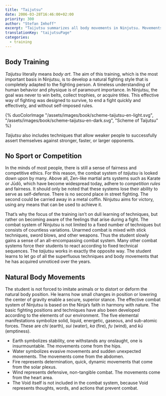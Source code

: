 ```yaml
---
title: "Taijutsu"
date: 2006-03-28T16:46:00+02:00
priority: 300
author: "Stefan Imhoff"
excerpt: "Taijutsu summarizes all body movements in Ninjutsu. Movements and fighting techniques are based on a natural feeling for the body and are not used for aesthetics, but only for protection. Each technique can be practiced in different ways, which will be heard through the Five Elements."
translationKey: "taijutsuPage"
categories:
  - training
---
```


## Body Training

_Taijutsu_ literally means _body art_. The aim of this training, which is the most important basis in Ninjutsu, is to develop a natural fighting style that is completely adapted to the fighting person. A timeless understanding of human behavior and physique is of paramount importance. In Ninjutsu, the goal was never to win belts, collect trophies, or acquire titles. This effective way of fighting was designed to survive, to end a fight quickly and effectively, and without self-imposed rules.

{% duoColorImage
  "/assets/images/book/scheme-taijutsu-en-light.svg",
  "/assets/images/book/scheme-taijutsu-en-dark.svg",
  "Scheme of Taijutsu"
%}

_Taijutsu_ also includes techniques that allow weaker people to successfully assert themselves against stronger, faster, or larger opponents.

## No Sport or Competition

In the minds of most people, there is still a sense of fairness and competitive ethics. For this reason, the combat system of _taijutsu_ is looked down upon by many. Above all, Zen-like martial arts systems such as Karate or Jūdō, which have become widespread today, adhere to _competition rules_ and fairness. It should only be noted that these systems lose their ability to serve as self-defense. There is no second place in street fighting. The second could be carried away in a metal coffin. Ninjutsu aims for victory, using any means that can be used to achieve it.

That’s why the focus of the training isn’t on dull learning of techniques, but rather on becoming aware of the feelings that arise during a fight. The combat system of Ninjutsu is not limited to a fixed number of techniques but consists of countless variations. Unarmed combat is mixed with stick techniques, sword blows, and other weapons. Thus the student slowly gains a sense of an all-encompassing combat system. Many other combat systems force their students to react according to fixed technical sequences. The _taijutsu_ works in exactly the opposite way. The student learns to let go of all the superfluous techniques and body movements that he has acquired unnoticed over the years.

## Natural Body Movements

The student is not forced to imitate animals or to distort or deform the natural body position. He learns how small changes in position or lowering the center of gravity enable a secure, superior stance. The effective combat system of Ninjutsu is based on the Ninja’s faith in harmony with nature. The basic fighting positions and techniques have also been developed according to the elements of our environment. The five elemental manifestations symbolize solid, liquid, energetic, gaseous, and sub-atomic forces. These are _chi_ (earth), _sui_ (water), _ka_ (fire), _fu_ (wind), and _kū_ (emptiness).

- Earth symbolizes stability, one withstands any onslaught, one is insurmountable. The movements come from the hips.
- Water symbolizes evasive movements and sudden unexpected movements. The movements come from the abdomen.
- Fire represents determination, quick, dynamic movements that come from the solar plexus.
- Wind represents defensive, non-tangible combat. The movements come from the heart area.
- The Void itself is not included in the combat system, because Void represents thoughts, words, and actions that prevent combat.
